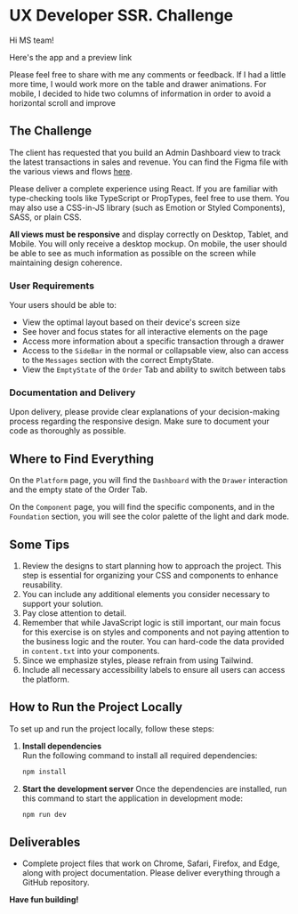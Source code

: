 # UX Developer SSR. Challenge


Hi MS team!

Here's the app and a preview link

Please feel free to share with me any comments or feedback. 
If I had a little more time, I would work more on the table and drawer animations.
For mobile, I decided to hide two columns of information in order to avoid a horizontal scroll and improve


## The Challenge

The client has requested that you build an Admin Dashboard view to track the latest transactions in sales and revenue. You can find the Figma file with the various views and flows [here](https://www.figma.com/design/ALglLwurlZjU28yCBYjraK/UX-Dev-Challenge-SSR).

Please deliver a complete experience using React. If you are familiar with type-checking tools like TypeScript or PropTypes, feel free to use them. You may also use a CSS-in-JS library (such as Emotion or Styled Components), SASS, or plain CSS.

**All views must be responsive** and display correctly on Desktop, Tablet, and Mobile. You will only receive a desktop mockup. On mobile, the user should be able to see as much information as possible on the screen while maintaining design coherence.

### User Requirements

Your users should be able to:

- View the optimal layout based on their device's screen size
- See hover and focus states for all interactive elements on the page
- Access more information about a specific transaction through a drawer
- Access to the `SideBar` in the normal or collapsable view, also can access to the `Messages` section with the correct EmptyState.
- View the `EmptyState` of the `Order` Tab and ability to switch between tabs

### Documentation and Delivery

Upon delivery, please provide clear explanations of your decision-making process regarding the responsive design. Make sure to document your code as thoroughly as possible.

## Where to Find Everything

On the `Platform` page, you will find the `Dashboard` with the `Drawer` interaction and the empty state of the Order Tab.

On the `Component` page, you will find the specific components, and in the `Foundation` section, you will see the color palette of the light and dark mode.

## Some Tips

1. Review the designs to start planning how to approach the project. This step is essential for organizing your CSS and components to enhance reusability.
2. You can include any additional elements you consider necessary to support your solution.
3. Pay close attention to detail.
4. Remember that while JavaScript logic is still important, our main focus for this exercise is on styles and components and not paying attention to the business logic and the router. You can hard-code the data provided in `content.txt` into your components.
5. Since we emphasize styles, please refrain from using Tailwind.
6. Include all necessary accessibility labels to ensure all users can access the platform.

## How to Run the Project Locally

To set up and run the project locally, follow these steps:

1. **Install dependencies**  
   Run the following command to install all required dependencies:

   ```bash
   npm install
   ```

2. **Start the development server**
   Once the dependencies are installed, run this command to start the application in development mode:

   ```bash
   npm run dev
   ```

## Deliverables

- Complete project files that work on Chrome, Safari, Firefox, and Edge, along with project documentation. Please deliver everything through a GitHub repository.

**Have fun building!**
